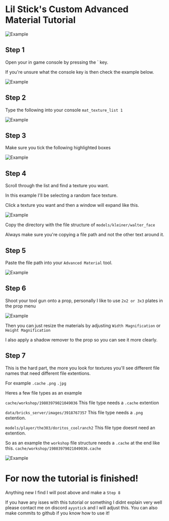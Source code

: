 # Lil Stick's Custom Advanced Material Tutorial

![Example](https://i.imgur.com/tHb4qW1.png)

## Step 1
Open your in game console by pressing the ` key.

If you're unsure what the console key is then check the example below.

![Example](https://i.imgur.com/TLgOzZx.png "Logo Title Text 1")

## Step 2

Type the following into your console `mat_texture_list 1`

![Example](https://i.imgur.com/UpuvPM5.png "Logo Title Text 1")

## Step 3

Make sure you tick the following highlighted boxes

![Example](https://i.imgur.com/gmKNX9g.png)

## Step 4

Scroll through the list and find a texture you want.

In this example I'll be selecting a random face texture.

Click a texture you want and then a window will expand like this.

![Example](https://i.imgur.com/0YkWkqd.png)

Copy the directory with the file structure of `models/kleiner/walter_face`

Always make sure you're copying a file path and not the other text around it.

## Step 5

Paste the file path into your `Advanced Material` tool.

![Example](https://i.imgur.com/pD8Z81I.png)

## Step 6

Shoot your tool gun onto a prop, personally I like to use `2x2 or 3x3` plates in the prop menu

![Example](https://i.imgur.com/kW7vb4r.png)

Then you can just resize the materials by adjusting `Width Magnification` or `Height Magnification`

I also apply a shadow remover to the prop so you can see it more clearly.

## Step 7

This is the hard part, the more you look for textures you'll see different file names that need different file extentions.

For example `.cache` `.png` `.jpg`

Heres a few file types as an example

`cache/workshop/19803979021049036` This file type needs a `.cache` extention

`data/bricks_server/images/3918767357` This file type needs a `.png` extention.

`models/player/the303/doritos_coolranch2` This file type doesnt need an extention.

So as an example the `workshop` file structure needs a `.cache` at the end like this. `cache/workshop/19803979021049036.cache`

![Example](https://i.imgur.com/mEX6Vfz.png)

# For now the tutorial is finished!

Anything new I find I will post above and make a `Step 8`

If you have any isses with this tutorial or something I didnt explain very well please contact me on discord `ayystick` and I will adjust this. You can also make commits to github if you know how to use it!
